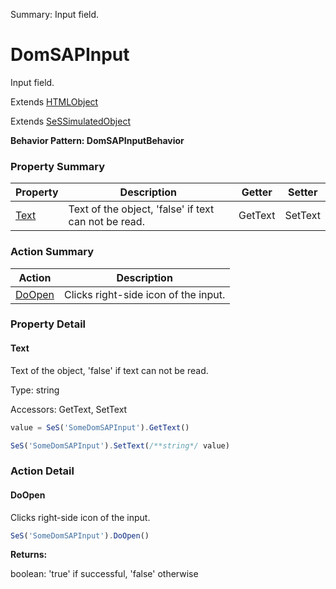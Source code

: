 Summary: Input field.

# DomSAPInput

Input field.
 
Extends [HTMLObject](HTMLObject.md)

Extends [SeSSimulatedObject](SeSSimulatedObject.md)





**Behavior Pattern: DomSAPInputBehavior**


<!-- ============================== property summary ========================== -->



### Property Summary
| **Property** | **Description** | **Getter** | **Setter** |
| ------------ | --------------- | ---------- | ---------- |
| [Text](#text) | Text of the object, 'false' if text can not be read. | GetText | SetText |



<!-- ============================== action summary ========================== -->



### Action Summary
|  **Action** | **Description** | 
| ----------- | --------------- |
|  [DoOpen](#doopen) | Clicks right-side icon of the input. |



<!-- ============================== property detail ========================== -->

### Property Detail

<a name="Text"></a>
#### Text

Text of the object, 'false' if text can not be read.



Type: string


Accessors: GetText, SetText

```javascript
value = SeS('SomeDomSAPInput').GetText()

SeS('SomeDomSAPInput').SetText(/**string*/ value)
```




<!-- ============================== action detail ========================== -->

### Action Detail

<a name="DoOpen"></a>    
#### DoOpen

Clicks right-side icon of the input.

```javascript
SeS('SomeDomSAPInput').DoOpen()
```




**Returns:**

boolean: 'true' if successful, 'false' otherwise



<a name="see.also.domsapinput.doopen"></a>

  

